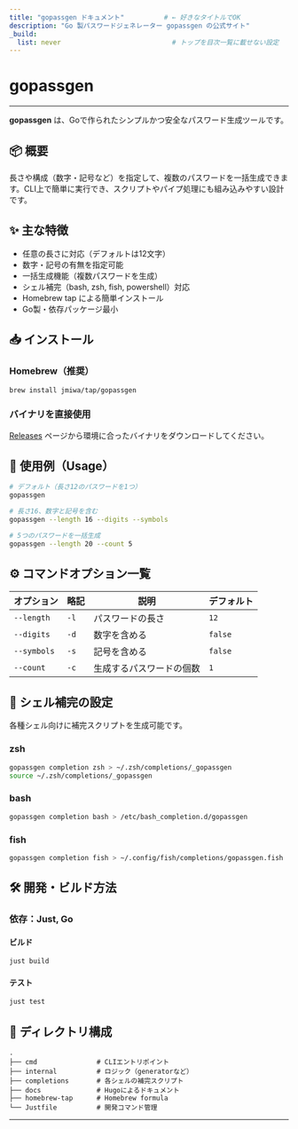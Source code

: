 ```yaml
---
title: "gopassgen ドキュメント"          # ← 好きなタイトルでOK
description: "Go 製パスワードジェネレーター gopassgen の公式サイト"
_build:
  list: never                            # トップを目次一覧に載せない設定
---
```


# gopassgen



---

**gopassgen** は、Goで作られたシンプルかつ安全なパスワード生成ツールです。

## 📦 概要

長さや構成（数字・記号など）を指定して、複数のパスワードを一括生成できます。CLI上で簡単に実行でき、スクリプトやパイプ処理にも組み込みやすい設計です。

## ✨ 主な特徴

- 任意の長さに対応（デフォルトは12文字）
- 数字・記号の有無を指定可能
- 一括生成機能（複数パスワードを生成）
- シェル補完（bash, zsh, fish, powershell）対応
- Homebrew tap による簡単インストール
- Go製・依存パッケージ最小

## 📥 インストール

### Homebrew（推奨）

```bash
brew install jmiwa/tap/gopassgen
```

### バイナリを直接使用

[Releases](https://github.com/Jmiwa/gopassgen/releases) ページから環境に合ったバイナリをダウンロードしてください。

## 🧪 使用例（Usage）

```bash
# デフォルト（長さ12のパスワードを1つ）
gopassgen

# 長さ16、数字と記号を含む
gopassgen --length 16 --digits --symbols

# 5つのパスワードを一括生成
gopassgen --length 20 --count 5
```

## ⚙️ コマンドオプション一覧

| オプション        | 略記 | 説明                       | デフォルト |
|------------------|------|----------------------------|------------|
| `--length`       | `-l` | パスワードの長さ           | `12`       |
| `--digits`       | `-d` | 数字を含める               | `false`    |
| `--symbols`      | `-s` | 記号を含める               | `false`    |
| `--count`        | `-c` | 生成するパスワードの個数   | `1`        |

## 🧩 シェル補完の設定

各種シェル向けに補完スクリプトを生成可能です。

### zsh

```bash
gopassgen completion zsh > ~/.zsh/completions/_gopassgen
source ~/.zsh/completions/_gopassgen
```

### bash

```bash
gopassgen completion bash > /etc/bash_completion.d/gopassgen
```

### fish

```bash
gopassgen completion fish > ~/.config/fish/completions/gopassgen.fish
```

## 🛠 開発・ビルド方法

### 依存：Just, Go

#### ビルド

```bash
just build
```

#### テスト

```bash
just test
```

## 📁 ディレクトリ構成

```
.
├── cmd               # CLIエントリポイント
├── internal          # ロジック（generatorなど）
├── completions       # 各シェルの補完スクリプト
├── docs              # Hugoによるドキュメント
├── homebrew-tap      # Homebrew formula
└── Justfile          # 開発コマンド管理
```

---


